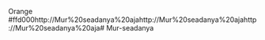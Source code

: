 Orange #ffd000http://Mur%20seadanya%20ajahttp://Mur%20seadanya%20ajahttp://Mur%20seadanya%20aja# Mur-seadanya
